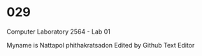 # 029
Computer Laboratory 2564 - Lab 01

Myname is Nattapol phithakratsadon
Edited by Github Text Editor
